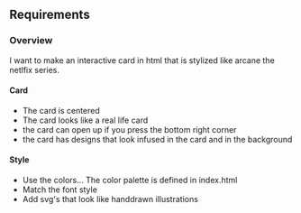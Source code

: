## Requirements

### Overview

I want to make an interactive card in html that is stylized like arcane the netlfix series.

#### Card

* The card is centered
* The card looks like a real life card
* the card can open up if you press the bottom right corner
* the card has designs that look infused in the card and in the background

#### Style
- Use the colors... The color palette is defined in index.html
- Match the font style
- Add svg's that look like handdrawn illustrations
